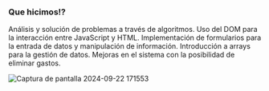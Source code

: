 ### Que hicimos!?

Análisis y solución de problemas a través de algoritmos.
Uso del DOM para la interacción entre JavaScript y HTML.
Implementación de formularios para la entrada de datos y manipulación de información.
Introducción a arrays para la gestión de datos.
Mejoras en el sistema con la posibilidad de eliminar gastos.


![Captura de pantalla 2024-09-22 171553](https://github.com/user-attachments/assets/9deb380f-c2df-4336-ac9d-c356163f2344)
